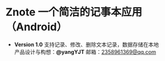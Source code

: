 # Znote 一个简洁的记事本应用（Android）
* **Version 1.0**
支持记录、修改、删除文本记录，数据存储在本地<br/>
产品设计与构想：**@yangYJT**      邮箱：2358961369@qq.com
